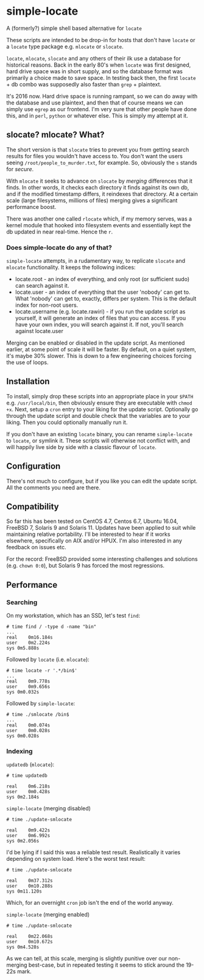 # simple-locate
A (formerly?) simple shell based alternative for `locate`

These scripts are intended to be drop-in for hosts that don't have `locate` or a `locate` type package e.g. `mlocate` or `slocate`.

`locate`, `mlocate`, `slocate` and any others of their ilk use a database for historical reasons.  Back in the early 80's when `locate` was first designed, hard drive space was in short supply, and so the database format was primarily a choice made to save space.  In testing back then, the first `locate` + db combo was supposedly also faster than `grep` + plaintext.

It's 2016 now.  Hard drive space is running rampant, so we can do away with the database and use plaintext, and then that of course means we can simply use `egrep` as our frontend.  I'm very sure that other people have done this, and in `perl`, `python` or whatever else.  This is simply my attempt at it.

## slocate?  mlocate?  What?
The short version is that `slocate` tries to prevent you from getting search results for files you wouldn't have access to.  You don't want the users seeing `/root/people_to_murder.txt`, for example.  So, obviously the `s` stands for *secure*.

With `mlocate` it seeks to advance on `slocate` by *merging* differences that it finds.  In other words, it checks each directory it finds against its own db, and if the modified timestamp differs, it reindexes that directory.  At a certain scale (large filesystems, millions of files) merging gives a significant performance boost.

There was another one called `rlocate` which, if my memory serves, was a kernel module that hooked into filesystem events and essentially kept the db updated in near real-time.  Hence the `r`.

### Does simple-locate do any of that?
`simple-locate` attempts, in a rudamentary way, to replicate `slocate` and `mlocate` functionality.  It keeps the following indices:

* locate.root - an index of everything, and only root (or sufficient sudo) can search against it.
* locate.user - an index of everything that the user 'nobody' can get to.  What 'nobody' can get to, exactly, differs per system.  This is the default index for non-root users.
* locate.username (e.g. locate.rawiri) - if you run the update script as yourself, it will generate an index of files that you can access.  If you have your own index, you will search against it.  If not, you'll search against locate.user

Merging can be enabled or disabled in the update script.  As mentioned earlier, at some point of scale it will be faster.  By default, on a quiet system, it's maybe 30% slower.  This is down to a few engineering choices forcing the use of loops.

## Installation

To install, simply drop these scripts into an appropriate place in your `$PATH` e.g. `/usr/local/bin`, then obviously ensure they are executable with `chmod +x`.  Next, setup a `cron` entry to your liking for the update script.  Optionally go through the update script and double check that the variables are to your liking.  Then you could optionally manually run it.

If you don't have an existing `locate` binary, you can rename `simple-locate` to `locate`, or symlink it.  These scripts will otherwise not conflict with, and will happily live side by side with a classic flavour of `locate`.

## Configuration

There's not much to configure, but if you like you can edit the update script.  All the comments you need are there.

## Compatibility
So far this has been tested on CentOS 4.7, Centos 6.7, Ubuntu 16.04, FreeBSD 7, Solaris 9 and Solaris 11.  Updates have been applied to suit while maintaining relative portability.  I'll be interested to hear if it works elsewhere, specifically on AIX and/or HPUX.  I'm also interested in any feedback on issues etc.

For the record: FreeBSD provided some interesting challenges and solutions (e.g. `chown 0:0`), but Solaris 9 has forced the most regressions.

## Performance
### Searching
On my workstation, which has an SSD, let's test `find`:

```
# time find / -type d -name "bin"
...
real	0m16.184s
user	0m2.224s
sys	0m5.888s
```

Followed by `locate` (i.e. `mlocate`):
```
# time locate -r '.*/bin$'
...
real	0m9.778s
user	0m9.656s
sys	0m0.032s
```

Followed by `simple-locate`:
```
# time ./smlocate /bin$
...
real	0m0.074s
user	0m0.028s
sys	0m0.028s
```
### Indexing
`updatedb` (`mlocate`):

```
# time updatedb

real	0m6.218s
user	0m0.428s
sys	0m2.184s
```

`simple-locate` (merging disabled)
```
# time ./update-smlocate

real	0m9.422s
user	0m6.992s
sys	0m2.056s
```

I'd be lying if I said this was a reliable test result.  Realistically it varies depending on system load.  Here's the worst test result:

```
# time ./update-smlocate

real	0m37.312s
user	0m10.288s
sys	0m11.120s
```

Which, for an overnight `cron` job isn't the end of the world anyway.

`simple-locate` (merging enabled)
```
# time ./update-smlocate

real	0m22.068s
user	0m10.672s
sys	0m4.528s
```

As we can tell, at this scale, merging is slightly punitive over our non-merging best-case, but in repeated testing it seems to stick around the 19-22s mark.
